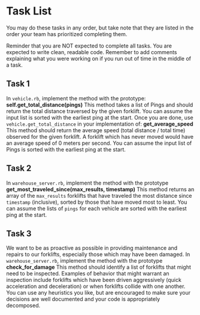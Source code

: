 # Task List

You may do these tasks in any order, but take note that they are listed in the order your team has prioritized completing them.

Reminder that you are NOT expected to complete all tasks. You are expected to write clean, readable code. Remember to add comments explaining what you were working on if you run out of time in the middle of a task.


## Task 1

In `vehicle.rb`, implement the method with the prototype:
**self.get_total_distance(pings)**
This method takes a list of Pings and should return the total distance traversed by the given forklift. You can assume the input list is sorted with the earliest ping at the start. Once you are done, use `vehicle.get_total_distance` in your implementation of:
**get_average_speed**
This method should return the average speed (total distance / total time) observed for the given forklift. A forklift which has never moved would have an average speed of 0 meters per second. You can assume the input list of Pings is sorted with the earliest ping at the start.


## Task 2

In `warehouse_server.rb`, implement the method with the prototype
**get_most_traveled_since(max_results, timestamp)**
This method returns an array of the `max_results` forklifts that have traveled the most distance since `timestamp` (inclusive), sorted by those that have moved most to least. You can assume the lists of `pings` for each vehicle are sorted with the earliest ping at the start.


## Task 3

We want to be as proactive as possible in providing maintenance and repairs to our forklifts, especially those which may have been damaged. In `warehouse_server.rb`, implement the method with the prototype
**check_for_damage**
This method should identify a list of forklifts that might need to be inspected. Examples of behavior that might warrant an inspection include forklifts which have been driven aggressively (quick acceleration and deceleration) or when forklifts collide with one another. You can use any heuristics you like, but are encouraged to make sure your decisions are well documented and your code is appropriately decomposed.


